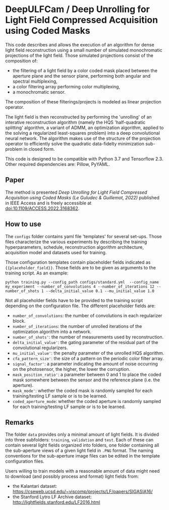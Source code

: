 # DeepULFCam / Deep Unrolling for Light Field Compressed Acquisition using Coded Masks

This code describes and allows the execution of an algorithm for dense light field reconstruction using a small number of simulated monochromatic projections of the light field. Those simulated projections consist of the composition of:
- the filtering of a light field by a color coded mask placed between the aperture plane and the sensor plane, performing both angular and spectral multiplexing,
- a color filtering array performing color multiplexing,
- a monochromatic sensor.

The composition of these filterings/projects is modeled as linear projection operator.

The light field is then reconstructed by performing the 'unrolling' of an interative reconstruction algorithm (namely the HQS 'half-quadratic splitting' algorithm, a variant of ADMM, an optimization algorithm, applied to the solving a regularized least-squares problem) into a deep convolutional neural network. The algorithm makes use of the structure of the projection operator to efficiently solve the quadratic data-fidelty minimization sub-problem in closed form.

This code is designed to be compatible with Python 3.7 and Tensorflow 2.3.
Other required dependencies are: Pillow, PyYAML.

## Paper

The method is presented _Deep Unrolling for Light Field Compressed Acquisition using Coded Masks (Le Guludec & Guillemot, 2022)_ published in IEEE Access and is freely accessible at [doi:10.1109/ACCESS.2022.3168362](https://doi.org/10.1109/ACCESS.2022.3168362).

## How to use

The ```configs``` folder contains yaml file 'templates' for several set-ups. Those files characterize the various experiments by describing the training hyperparameters, schedule, reconstruction algorithm architecture, acquisition model and datasets used for training.

Those configuration templates contain placeholder fields indicated as ```{{placeholder_field}}```. Those fields are to be given as arguments to the training script. As an example:

```python training.py --config_path configs/standard.yml  --config_name my_experiment --number_of_convolutions 4 --number_of_iterations 12 --number_of_shots 1 --delta_initial_value 0.1 --mu_initial_value 1.0```

Not all placeholder fields have to be provided to the training script depending on the configuration file. The different placeholder fields are:

- ```number_of_convolutions```: the number of convolutions in each regularizer block.
- ```number_of_iterations```: the number of unrolled iterations of the optimization algorithm into a network.
- ```number_of_shots'```: the number of measurements used by reconstruction.
- ```delta_initial_value'```: the gating parameter of the residual part of the convolutional regularizers.
- ```mu_initial_value'```: the penalty parameter of the unrolled HQS algorithm.
- ```cfa_pattern_size'```: the size of a pattern on the periodic color filter array.
- ```signal_factor'```: a parameter indicating the amount of noise occurring on the photosensor, the higher, the lower the corruption.
- ```mask_position_ratio'```: a parameter between 0 and 1 to place the coded mask somewhere between the sensor and the reference plane (i.e. the aperture).
- ```mask_mode'```: whether the coded mask is randomly sampled for each training/testing LF sample or is to be learned.
- ```coded_aperture_mode```: whether the coded aperture is randomly sampled for each training/testing LF sample or is to be learned.

## Remarks

The folder ```data``` provides only a minimal amount of light fields. It is divided into three subfolders: ```training```, ```validation``` and ```test```.
Each of these can contain several light fields organized into folders, one folder containing all the sub-aperture views of a given light field in ```.PNG``` format. The naming conventions for the sub-aperture image files can be edited in the template configuration files.

Users willing to train models with a reasonable amount of data might need to download (and possibly process and format) light fields from:
  - the Kalantari dataset: https://cseweb.ucsd.edu/~viscomp/projects/LF/papers/SIGASIA16/
  - the Stanford Lytro LF Archive dataset: http://lightfields.stanford.edu/LF2016.html
